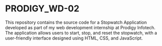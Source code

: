 # PRODIGY_WD-02
This repository contains the source code for a Stopwatch Application developed as part of my web development internship at Prodigy Infotech. The application allows users to start, stop, and reset the stopwatch, with a user-friendly interface designed using HTML, CSS, and JavaScript.
